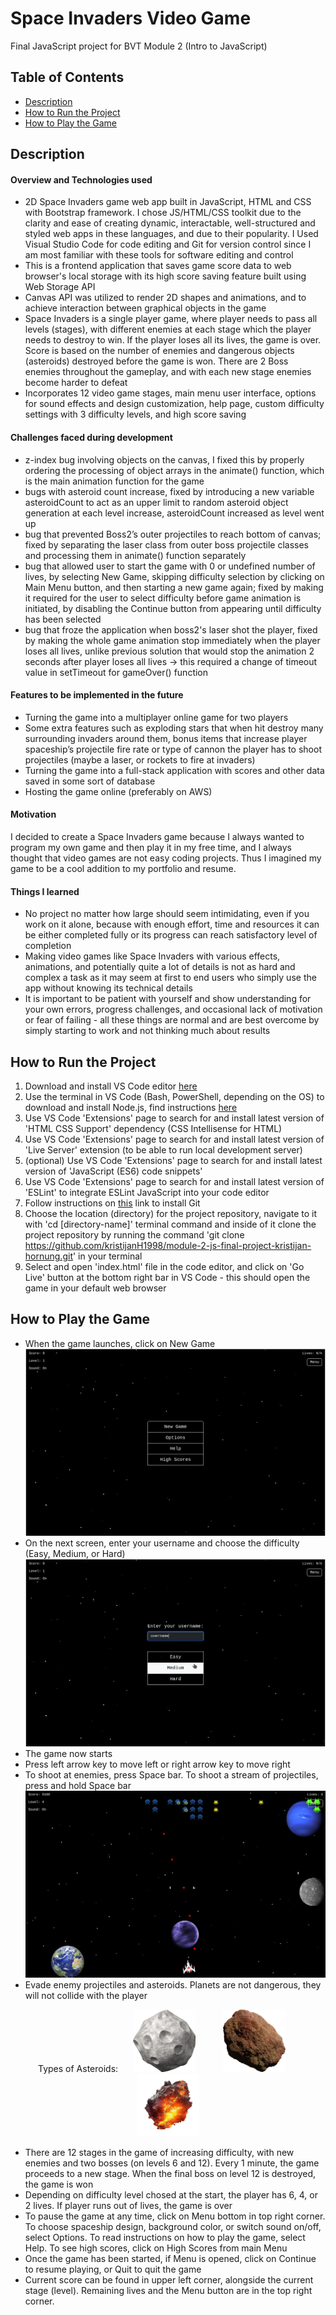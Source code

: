 # Space Invaders Video Game
Final JavaScript project for BVT Module 2 (Intro to JavaScript)

## Table of Contents
- [Description](#description)
- [How to Run the Project](#how-to-run-the-project)
- [How to Play the Game](#how-to-play-the-game)

## Description
#### Overview and Technologies used
* 2D Space Invaders game web app built in JavaScript, HTML and CSS with Bootstrap framework. I chose JS/HTML/CSS toolkit due to the clarity and ease of creating dynamic, interactable, well-structured and styled web apps in these languages, and due to their popularity. I Used Visual Studio Code for code editing and Git for version control since I am most familiar with these tools for software editing and control
* This is a frontend application that saves game score data to web browser's local storage with its high score saving feature built using Web Storage API
* Canvas API was utilized to render 2D shapes and animations, and to achieve interaction between graphical objects in the game
* Space Invaders is a single player game, where player needs to pass all levels (stages), with different enemies at each stage which the player needs to destroy to win. If the player loses all its lives, the game is over. Score is based on the number of enemies and dangerous objects (asteroids) destroyed before the game is won. There are 2 Boss enemies throughout the gameplay, and with each new stage enemies become harder to defeat
* Incorporates 12 video game stages, main menu user interface, options for sound effects and design customization, help page, custom difficulty settings with 3 difficulty levels, and high score saving

#### Challenges faced during development
* z-index bug involving objects on the canvas, I fixed this by properly ordering the processing of object arrays in the animate() function, which is the main animation function for the game
* bugs with asteroid count increase, fixed by introducing a new variable asteroidCount to act as an upper limit to random asteroid object generation at each level increase, asteroidCount increased as level went up
* bug that prevented Boss2’s outer projectiles to reach bottom of canvas; fixed by separating the laser class from outer boss projectile classes and processing them in animate() function separately
* bug that allowed user to start the game with 0 or undefined number of lives, by selecting New Game, skipping difficulty selection by clicking on Main Menu button, and then starting a new game again; fixed by making it required for the user to select difficulty before game animation is initiated, by disabling the Continue button from appearing until difficulty has been selected
* bug that froze the application when boss2's laser shot the player, fixed by making the whole game animation stop immediately when the player loses all lives, unlike previous solution that would stop the animation 2 seconds after player loses all lives -> this required a change of timeout value in setTimeout for gameOver() function

#### Features to be implemented in the future
* Turning the game into a multiplayer online game for two players
* Some extra features such as exploding stars that when hit destroy many surrounding invaders around them, bonus items that increase player spaceship’s projectile fire rate or type of cannon the player has to shoot projectiles (maybe a laser, or rockets to fire at invaders)
* Turning the game into a full-stack application with scores and other data saved in some sort of database
* Hosting the game online (preferably on AWS)

#### Motivation
I decided to create a Space Invaders game because I always wanted to program my own game and then play it in my free time, and I always thought that video games are not easy coding projects. Thus I imagined my game to be a cool addition to my portfolio and resume.

#### Things I learned
* No project no matter how large should seem intimidating, even if you work on it alone, because with enough effort, time and resources it can be either completed fully or its progress can reach satisfactory level of completion
* Making video games like Space Invaders with various effects, animations, and potentially quite a lot of details is not as hard and complex a task as it may seem at first to end users who simply use the app without knowing its technical details
* It is important to be patient with yourself and show understanding for your own errors, progress challenges, and occasional lack of motivation or fear of failing - all these things are normal and are best overcome by simply starting to work and not thinking much about results

## How to Run the Project 
1. Download and install VS Code editor [here](https://code.visualstudio.com/download)
2. Use the terminal in VS Code (Bash, PowerShell, depending on the OS) to download and install Node.js, find instructions [here](https://nodejs.org/en/download/package-manager)
3. Use VS Code 'Extensions' page to search for and install latest version of 'HTML CSS Support' dependency (CSS Intellisense for HTML)
4. Use VS Code 'Extensions' page to search for and install latest version of 'Live Server' extension (to be able to run local development server)
5. (optional) Use VS Code 'Extensions' page to search for and install latest version of 'JavaScript (ES6) code snippets'
6. Use VS Code 'Extensions' page to search for and install latest version of 'ESLint' to integrate ESLint JavaScript into your code editor
7. Follow instructions on [this](https://github.com/git-guides/install-git) link to install Git
8. Choose the location (directory) for the project repository, navigate to it with 'cd [directory-name]' terminal command and inside of it clone the project repository by running the command 'git clone https://github.com/kristijanH1998/module-2-js-final-project-kristijan-hornung.git' in your terminal
9. Select and open 'index.html' file in the code editor, and click on 'Go Live' button at the bottom right bar in VS Code - this should open the game in your default web browser

## How to Play the Game
* When the game launches, click on New Game
![main menu with Start Game button](/readme-screenshots/space-invaders-main-menu.png?raw=true "Main Menu with New Game button")
* On the next screen, enter your username and choose the difficulty (Easy, Medium, or Hard)
![username text field and pick difficulty](/readme-screenshots/space-invaders-start-game.png?raw=true "Enter your username and choose game difficulty")
* The game now starts
* Press left arrow key to move left or right arrow key to move right
* To shoot at enemies, press Space bar. To shoot a stream of projectiles, press and hold Space bar
![player moving and shooting at enemies](/readme-screenshots/space-invaders-shooting.png?raw=true "Player moving with left/right arrow key and shooting at enemies by pressing Space key")
* Evade enemy projectiles and asteroids. Planets are not dangerous, they will not collide with the player
<p align="middle"> Types of Asteroids:
    <img src="/asteroidImages/asteroid.png" width="100" height="100" hspace="20" title="White asteroid">
    <img src="/asteroidImages/brown-asteroid.png" width="100" height="100" hspace="20" title="Brown asteroid">
    <img src="/asteroidImages/fire-asteroid.png" width="100" height="100" hspace="20" title="Fiery asteroid">
</p>

* There are 12 stages in the game of increasing difficulty, with new enemies and two bosses (on levels 6 and 12). Every 1 minute, the game proceeds to a new stage. When the final boss on level 12 is destroyed, the game is won
* Depending on difficulty level chosed at the start, the player has 6, 4, or 2 lives. If player runs out of lives, the game is over
* To pause the game at any time, click on Menu bottom in top right corner. To choose spaceship design, background color, or switch sound on/off, select Options. To read instructions on how to play the game, select Help. To see high scores, click on High Scores from main Menu
* Once the game has been started, if Menu is opened, click on Continue to resume playing, or Quit to quit the game
* Current score can be found in upper left corner, alongside the current stage (level). Remaining lives and the Menu button are in the top right corner.